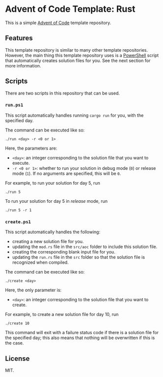 # Advent of Code Template: Rust
This is a simple [Advent of Code](https://adventofcode.com/) template repository. 

## Features
This template repository is similar to many other template repositories. However, the main thing this template repository uses is a [PowerShell](https://learn.microsoft.com/en-us/powershell/scripting/overview) script that automatically creates solution files for you. See the next section for more information.

## Scripts
There are two scripts in this repository that can be used.

### `run.ps1`
This script automatically handles running `cargo run` for you, with the specified day.

The command can be executed like so:
```
./run <day> -r <0 or 1>
```
Here, the parameters are:
- `<day>`: an integer corresponding to the solution file that you want to execute.
- `-r <0 or 1>`: whether to run your solution in debug mode (`0`) or release mode (`1`). If no arguments are specified, this will be `0`. 

For example, to run your solution for day 5, run
```
./run 5
```
To run your solution for day 5 in _release_ mode, run
```
./run 5 -r 1
```

### `create.ps1`
This script automatically handles the following:
- creating a new solution file for you.
- updating the `mod.rs` file in the `src/aoc` folder to include this solution file.
- creating the corresponding blank input file for you.
- updating the `run.rs` file in the `src` folder so that the solution file is recognized when compiled.

The command can be executed like so:
```
./create <day>
```
Here, the only parameter is:
- `<day>`: an integer corresponding to the solution file that you want to create.

For example, to create a new solution file for day 10, run
```
./create 10
```
This command will exit with a failure status code if there is a solution file for the specified day; this also means that nothing will be overwritten if this is the case.

## License
MIT.